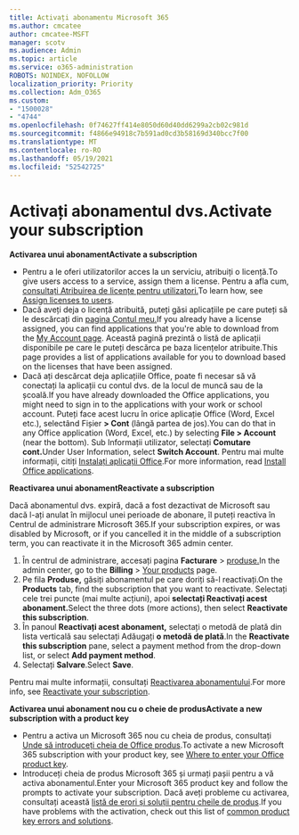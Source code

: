 ```yaml
---
title: Activați abonamentu Microsoft 365
ms.author: cmcatee
author: cmcatee-MSFT
manager: scotv
ms.audience: Admin
ms.topic: article
ms.service: o365-administration
ROBOTS: NOINDEX, NOFOLLOW
localization_priority: Priority
ms.collection: Adm_O365
ms.custom:
- "1500028"
- "4744"
ms.openlocfilehash: 0f74627ff414e8050d60d40dd6299a2cb02c981d
ms.sourcegitcommit: f4866e94918c7b591ad0cd3b58169d340bcc7f00
ms.translationtype: MT
ms.contentlocale: ro-RO
ms.lasthandoff: 05/19/2021
ms.locfileid: "52542725"
---
```

# <a name="activate-your-subscription"></a><span data-ttu-id="96d2e-102">Activați abonamentul dvs.</span><span class="sxs-lookup"><span data-stu-id="96d2e-102">Activate your subscription</span></span>

<span data-ttu-id="96d2e-103">**Activarea unui abonament**</span><span class="sxs-lookup"><span data-stu-id="96d2e-103">**Activate a subscription**</span></span>

- <span data-ttu-id="96d2e-104">Pentru a le oferi utilizatorilor acces la un serviciu, atribuiți o licență.</span><span class="sxs-lookup"><span data-stu-id="96d2e-104">To give users access to a service, assign them a license.</span></span> <span data-ttu-id="96d2e-105">Pentru a afla cum, [consultați Atribuirea de licențe pentru utilizatori.](/microsoft-365/admin/manage/assign-licenses-to-users)</span><span class="sxs-lookup"><span data-stu-id="96d2e-105">To learn how, see [Assign licenses to users](/microsoft-365/admin/manage/assign-licenses-to-users).</span></span>
- <span data-ttu-id="96d2e-106">Dacă aveți deja o licență atribuită, puteți găsi aplicațiile pe care puteți să le descărcați din [pagina Contul meu.](https://portal.office.com/account/#installs)</span><span class="sxs-lookup"><span data-stu-id="96d2e-106">If you already have a license assigned, you can find applications that you're able to download from the [My Account page](https://portal.office.com/account/#installs).</span></span> <span data-ttu-id="96d2e-107">Această pagină prezintă o listă de aplicații disponibile pe care le puteți descărca pe baza licențelor atribuite.</span><span class="sxs-lookup"><span data-stu-id="96d2e-107">This page provides a list of applications available for you to download based on the licenses that have been assigned.</span></span>
- <span data-ttu-id="96d2e-108">Dacă ați descărcat deja aplicațiile Office, poate fi necesar să vă conectați la aplicații cu contul dvs. de la locul de muncă sau de la școală.</span><span class="sxs-lookup"><span data-stu-id="96d2e-108">If you have already downloaded the Office applications, you might need to sign in to the applications with your work or school account.</span></span> <span data-ttu-id="96d2e-109">Puteți face acest lucru în orice aplicație Office (Word, Excel etc.), selectând Fișier **> Cont** (lângă partea de jos).</span><span class="sxs-lookup"><span data-stu-id="96d2e-109">You can do that in any Office application (Word, Excel, etc.) by selecting **File > Account** (near the bottom).</span></span> <span data-ttu-id="96d2e-110">Sub Informații utilizator, selectați **Comutare cont.**</span><span class="sxs-lookup"><span data-stu-id="96d2e-110">Under User Information, select **Switch Account**.</span></span> <span data-ttu-id="96d2e-111">Pentru mai multe informații, citiți [Instalați aplicații Office](/microsoft-365/admin/setup/install-applications).</span><span class="sxs-lookup"><span data-stu-id="96d2e-111">For more information, read [Install Office applications](/microsoft-365/admin/setup/install-applications).</span></span>

<span data-ttu-id="96d2e-112">**Reactivarea unui abonament**</span><span class="sxs-lookup"><span data-stu-id="96d2e-112">**Reactivate a subscription**</span></span>

<span data-ttu-id="96d2e-113">Dacă abonamentul dvs. expiră, dacă a fost dezactivat de Microsoft sau dacă l-ați anulat în mijlocul unei perioade de abonare, îl puteți reactiva în Centrul de administrare Microsoft 365.</span><span class="sxs-lookup"><span data-stu-id="96d2e-113">If your subscription expires, or was disabled by Microsoft, or if you cancelled it in the middle of a subscription term, you can reactivate it in the Microsoft 365 admin center.</span></span>

1. <span data-ttu-id="96d2e-114">În centrul de administrare, accesați pagina **Facturare**  >  [produse.](https://go.microsoft.com/fwlink/p/?linkid=842054)</span><span class="sxs-lookup"><span data-stu-id="96d2e-114">In the admin center, go to the **Billing** > [Your products](https://go.microsoft.com/fwlink/p/?linkid=842054) page.</span></span>
2. <span data-ttu-id="96d2e-115">Pe fila **Produse,** găsiți abonamentul pe care doriți să-l reactivați.</span><span class="sxs-lookup"><span data-stu-id="96d2e-115">On the **Products** tab, find the subscription that you want to reactivate.</span></span> <span data-ttu-id="96d2e-116">Selectați cele trei puncte (mai multe acțiuni), apoi **selectați Reactivați acest abonament.**</span><span class="sxs-lookup"><span data-stu-id="96d2e-116">Select the three dots (more actions), then select **Reactivate this subscription**.</span></span>
3. <span data-ttu-id="96d2e-117">În panoul **Reactivați acest abonament,** selectați o metodă de plată din lista verticală sau selectați Adăugați **o metodă de plată**.</span><span class="sxs-lookup"><span data-stu-id="96d2e-117">In the **Reactivate this subscription** pane, select a payment method from the drop-down list, or select **Add payment method**.</span></span>
4. <span data-ttu-id="96d2e-118">Selectați **Salvare**.</span><span class="sxs-lookup"><span data-stu-id="96d2e-118">Select **Save**.</span></span>

<span data-ttu-id="96d2e-119">Pentru mai multe informații, consultați [Reactivarea abonamentului](/microsoft-365/commerce/subscriptions/reactivate-your-subscription).</span><span class="sxs-lookup"><span data-stu-id="96d2e-119">For more info, see [Reactivate your subscription](/microsoft-365/commerce/subscriptions/reactivate-your-subscription).</span></span>

<span data-ttu-id="96d2e-120">**Activarea unui abonament nou cu o cheie de produs**</span><span class="sxs-lookup"><span data-stu-id="96d2e-120">**Activate a new subscription with a product key**</span></span>

- <span data-ttu-id="96d2e-121">Pentru a activa un Microsoft 365 nou cu cheia de produs, consultați [Unde să introduceți cheia de Office produs](https://support.office.com/article/where-to-enter-your-office-product-key-0a82e5ae-739e-4b92-a6f4-2ec780c185db).</span><span class="sxs-lookup"><span data-stu-id="96d2e-121">To activate a new Microsoft 365 subscription with your product key, see [Where to enter your Office product key](https://support.office.com/article/where-to-enter-your-office-product-key-0a82e5ae-739e-4b92-a6f4-2ec780c185db).</span></span>
- <span data-ttu-id="96d2e-122">Introduceți cheia de produs Microsoft 365 și urmați pașii pentru a vă activa abonamentul.</span><span class="sxs-lookup"><span data-stu-id="96d2e-122">Enter your Microsoft 365 product key and follow the prompts to activate your subscription.</span></span> <span data-ttu-id="96d2e-123">Dacă aveți probleme cu activarea, consultați această [listă de erori și soluții pentru cheile de produs](/microsoft-365/commerce/product-key-errors-and-solutions).</span><span class="sxs-lookup"><span data-stu-id="96d2e-123">If you have problems with the activation, check out this list of [common product key errors and solutions](/microsoft-365/commerce/product-key-errors-and-solutions).</span></span>